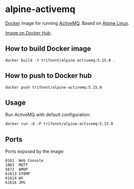 alpine-activemq
===============
[Docker](https://www.docker.com/) image for running [ActiveMQ](http://activemq.apache.org/). Based on [Alpine Linux](http://alpinelinux.org/). 

[Image on Docker Hub](https://hub.docker.com/r/trifonnt/alpine-activemq/).


How to build Docker image
-------------------------
```shell
docker build -t trifonnt/alpine-activemq:5.15.0 .
```

How to push to Docker hub
-------------------------
```shell
docker push trifonnt/alpine-activemq:5.15.0
```

Usage
-----
Run ActiveMQ with default configuration:
```shell
docker run -d -P trifonnt/alpine-activemq:5.15.0
```

Ports
-----
Ports exposed by the image:

    8161  Web Console
    1883  MQTT 
    5672  AMQP 
    61613 STOMP
    61614 WS  
    61616 JMS

